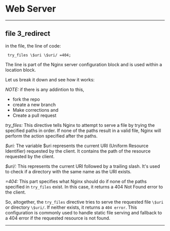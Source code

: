 # Web Server

---

## file 3_redirect

in the file, the line of code:

```
 try_files \$uri \$uri/ =404;
```

The line is part of the Nginx server configuration block and is used within a location block.

Let us break it down and see how it works:

*NOTE:* if there is any addintion to this, 
- fork the repo
- create a new branch
- Make corrections and
- Create a pull request

*try_files:* This directive tells Nginx to attempt to serve a file by trying the specified paths in order. If none of the paths result in a valid file, Nginx will perform the action specified after the paths.

*\$uri:* The variable $uri represents the current URI (Uniform Resource Identifier) requested by the client. It contains the path of the resource requested by the client.

*\$uri/:* This represents the current URI followed by a trailing slash. It's used to check if a directory with the same name as the URI exists.

*=404:* This part specifies what Nginx should do if none of the paths specified in `try_files` exist. In this case, it returns a 404 Not Found error to the client.

So, altogether, the `try_files` directive tries to serve the requested file `\$uri` or directory `\$uri/`. If neither exists, it returns a `404 error`.
This configuration is commonly used to handle static file serving and fallback to a 404 error if the requested resource is not found.

---
